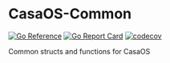 # CasaOS-Common

[![Go Reference](https://pkg.go.dev/badge/github.com/KaySar12/CasaOS-Common.svg)](https://pkg.go.dev/github.com/KaySar12/CasaOS-Common) [![Go Report Card](https://goreportcard.com/badge/github.com/KaySar12/CasaOS-Common)](https://goreportcard.com/report/github.com/KaySar12/CasaOS-Common) [![codecov](https://codecov.io/github/IceWhaleTech/CasaOS-Common/branch/main/graph/badge.svg?token=KDJ5KAFX2Q)](https://codecov.io/github/IceWhaleTech/CasaOS-Common)

Common structs and functions for CasaOS
